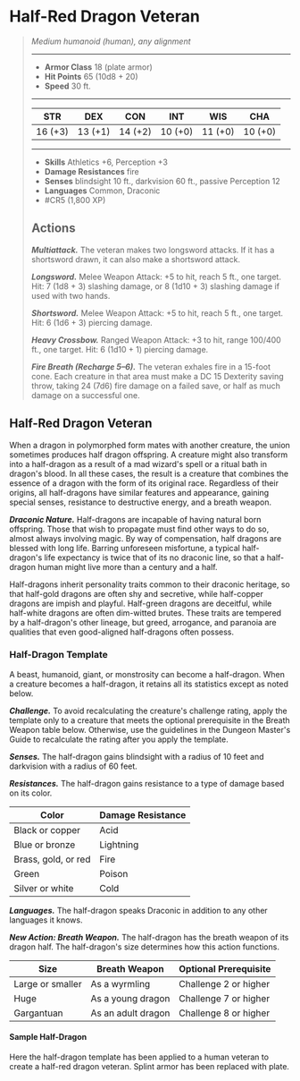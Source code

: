 # Half-Red Dragon Veteran
>*Medium humanoid (human), any alignment*
>___
>- **Armor Class** 18 (plate armor)
>- **Hit Points** 65 (10d8 + 20)
>- **Speed** 30 ft.
>___
>|STR|DEX|CON|INT|WIS|CHA|
>|:---:|:---:|:---:|:---:|:---:|:---:|
>|16 (+3)|13 (+1)|14 (+2)|10 (+0)|11 (+0)|10 (+0)|
>___
>- **Skills** Athletics +6, Perception +3
>- **Damage Resistances** fire
>- **Senses** blindsight 10 ft., darkvision 60 ft., passive Perception 12
>- **Languages** Common, Draconic
>- #CR5 (1,800 XP)
>## Actions
>***Multiattack.*** The veteran makes two longsword attacks. If it has a shortsword drawn, it can also make a shortsword attack.  
>
>***Longsword.*** Melee Weapon Attack: +5 to hit, reach 5 ft., one target. Hit: 7 (1d8 + 3) slashing damage, or 8 (1d10 + 3) slashing damage if used with two hands.  
>
>***Shortsword.*** Melee Weapon Attack: +5 to hit, reach 5 ft., one target. Hit: 6 (1d6 + 3) piercing damage.  
>
>***Heavy Crossbow.*** Ranged Weapon Attack: +3 to hit, range 100/400 ft., one target. Hit: 6 (1d10 + 1) piercing damage.  
>
>***Fire Breath (Recharge 5–6).*** The veteran exhales fire in a 15-foot cone. Each creature in that area must make a DC 15 Dexterity saving throw, taking 24 (7d6) fire damage on a failed save, or half as much damage on a successful one.

## Half-Red Dragon Veteran

When a dragon in polymorphed form mates with another creature, the union sometimes produces half dragon offspring. A creature might also transform into a half-dragon as a result of a mad wizard's spell or a ritual bath in dragon's blood. In all these cases, the result is a creature that combines the essence of a dragon with the form of its original race. Regardless of their origins, all half-dragons have similar features and appearance, gaining special senses, resistance to destructive energy, and a breath weapon.

***Draconic Nature.*** Half-dragons are incapable of having natural born offspring. Those that wish to propagate must find other ways to do so, almost always involving magic. By way of compensation, half dragons are blessed with long life. Barring unforeseen misfortune, a typical half-dragon's life expectancy is twice that of its no draconic line, so that a half-dragon human might live more than a century and a half.

Half-dragons inherit personality traits common to their draconic heritage, so that half-gold dragons are often shy and secretive, while half-copper dragons are impish and playful. Half-green dragons are deceitful, while half-white dragons are often dim-witted brutes. These traits are tempered by a half-dragon's other lineage, but greed, arrogance, and paranoia are qualities that even good-aligned half-dragons often possess.

### Half-Dragon Template
A beast, humanoid, giant, or monstrosity can become a half-dragon. When a creature becomes a half-dragon, it retains all its statistics except as noted below.

***Challenge.*** To avoid recalculating the creature's challenge rating, apply the template only to a creature that meets the optional prerequisite in the Breath Weapon table below. Otherwise, use the guidelines in the Dungeon Master's Guide to recalculate the rating after you apply the template.

***Senses.*** The half-dragon gains blindsight with a radius of 10 feet and darkvision with a radius of 60 feet.

***Resistances.*** The half-dragon gains resistance to a type of damage based on its color.

| Color | Damage Resistance |
|---|---|
| Black or copper | Acid |
| Blue or bronze | Lightning |
| Brass, gold, or red | Fire |
| Green | Poison |
| Silver or white | Cold |

***Languages.*** The half-dragon speaks Draconic in addition to any other languages it knows.

***New Action: Breath Weapon.*** The half-dragon has the breath weapon of its dragon half. The half-dragon's size determines how this action functions.

| Size | Breath Weapon | Optional Prerequisite |
|---|---|---|
| Large or smaller | As a wyrmling | Challenge 2 or higher |
| Huge | As a young dragon | Challenge 7 or higher |
| Gargantuan | As an adult dragon | Challenge 8 or higher |

#### Sample Half-Dragon
Here the half-dragon template has been applied to a human veteran to create a half-red dragon veteran. Splint armor has been replaced with plate.